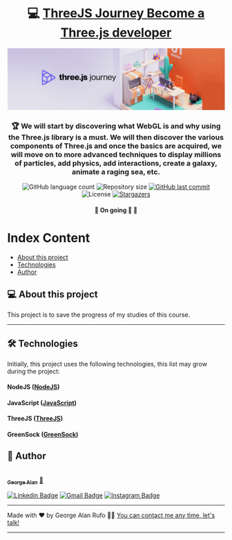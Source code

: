 

<h1 align="center">
     💻 <a href="https://threejs-journey.com/" alt="ThreeJS Journey" target="_blank">ThreeJS Journey Become a Three.js developer</a>
</h1>

![](https://raw.githubusercontent.com/georgealan/threejs-journey/main/assets/Threejs-Journey.jpg)

<h3 align="center">
    🏆 We will start by discovering what WebGL is and why using the Three.js library is a must. We will then discover the various components of Three.js and once the basics are acquired, we will move on to more advanced techniques to display millions of particles, add physics, add interactions, create a galaxy, animate a raging sea, etc.
</h3>

<p align="center">
  <img alt="GitHub language count" src="https://img.shields.io/github/languages/count/georgealan/threejs-journey?color=%2304D361">

  <img alt="Repository size" src="https://img.shields.io/github/repo-size/georgealan/threejs-journey">
  
  <a href="https://github.com/georgealan/threejs-journey/commits/main">
    <img alt="GitHub last commit" src="https://img.shields.io/github/last-commit/georgealan/threejs-journey">
  </a>
    
   <img alt="License" src="https://img.shields.io/badge/license-MIT-brightgreen">
   <a href="https://github.com/georgealan/threejs-journey/stargazers">
    <img alt="Stargazers" src="https://img.shields.io/github/stars/georgealan/threejs-journey?style=social">
  </a>
</p>

<h4 align="center">
	🚧   On going 🚀 🚧
</h4>

Index Content
=================
<!--ts-->
   * [About this project](#-about-this-project)
   * [Technologies](#-technologies)
   * [Author](#-author)
<!--te-->


## 💻 About this project

This project is to save the progress of my studies of this course.

---

## 🛠 Technologies

Initially, this project uses the following technologies, this list may grow during the project:

#### **NodeJS**  ([NodeJS](https://nodejs.org/en))
#### **JavaScript**  ([JavaScript](https://developer.mozilla.org/en-US/docs/Web/JavaScript))
#### **ThreeJS**  ([ThreeJS](https://threejs.org/))
#### **GreenSock**  ([GreenSock](https://greensock.com/))

## 🦸 Author

<a href="https://blog.kodyweb.com.br/author/george/">
 <img style="border-radius: 50%;" src="https://avatars2.githubusercontent.com/u/37253093?s=400&u=4793c91ecbabc6342381bd7c411d323f14e59dce&v=4" width="100px;" alt=""/>
 <br />
 <sub><b>George Alan</b></sub></a> <a href="https://www.linkedin.com/in/georgealanrufo/" title="George Alan">🚀</a>
 <br />

[![Linkedin Badge](https://img.shields.io/badge/-George-blue?style=flat-square&logo=Linkedin&logoColor=white&link=https://www.linkedin.com/in/georgealanrufo/)](https://www.linkedin.com/in/george-alan-fullstack-developer/) 
[![Gmail Badge](https://img.shields.io/badge/-georgealan@gmail.com-c14438?style=flat-square&logo=Gmail&logoColor=white&link=mailto:georgealan@gmail.com)](mailto:georgealanrufo@gmail.com) [![Instagram Badge](https://img.shields.io/badge/-georgealan-a43b9d?style=flat-square&logo=Instagram&logoColor=white&link=https://www.instagram.com/georgealanrufo/)](https://www.instagram.com/georgealanrufo/)

---

Made with ❤️ by George Alan Rufo 👋🏽 [You can contact me any time, let's talk!](https://www.linkedin.com/in/georgealanrufo/)

---